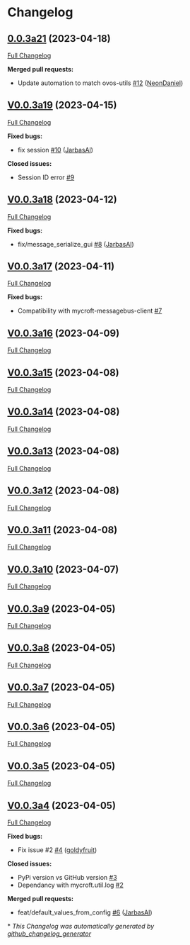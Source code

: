 # Changelog

## [0.0.3a21](https://github.com/OpenVoiceOS/ovos-bus-client/tree/0.0.3a21) (2023-04-18)

[Full Changelog](https://github.com/OpenVoiceOS/ovos-bus-client/compare/V0.0.3a19...0.0.3a21)

**Merged pull requests:**

- Update automation to match ovos-utils [\#12](https://github.com/OpenVoiceOS/ovos-bus-client/pull/12) ([NeonDaniel](https://github.com/NeonDaniel))

## [V0.0.3a19](https://github.com/OpenVoiceOS/ovos-bus-client/tree/V0.0.3a19) (2023-04-15)

[Full Changelog](https://github.com/OpenVoiceOS/ovos-bus-client/compare/V0.0.3a18...V0.0.3a19)

**Fixed bugs:**

- fix session [\#10](https://github.com/OpenVoiceOS/ovos-bus-client/pull/10) ([JarbasAl](https://github.com/JarbasAl))

**Closed issues:**

- Session ID error [\#9](https://github.com/OpenVoiceOS/ovos-bus-client/issues/9)

## [V0.0.3a18](https://github.com/OpenVoiceOS/ovos-bus-client/tree/V0.0.3a18) (2023-04-12)

[Full Changelog](https://github.com/OpenVoiceOS/ovos-bus-client/compare/V0.0.3a17...V0.0.3a18)

**Fixed bugs:**

- fix/message\_serialize\_gui [\#8](https://github.com/OpenVoiceOS/ovos-bus-client/pull/8) ([JarbasAl](https://github.com/JarbasAl))

## [V0.0.3a17](https://github.com/OpenVoiceOS/ovos-bus-client/tree/V0.0.3a17) (2023-04-11)

[Full Changelog](https://github.com/OpenVoiceOS/ovos-bus-client/compare/V0.0.3a16...V0.0.3a17)

**Fixed bugs:**

- Compatibility with mycroft-messagebus-client [\#7](https://github.com/OpenVoiceOS/ovos-bus-client/issues/7)

## [V0.0.3a16](https://github.com/OpenVoiceOS/ovos-bus-client/tree/V0.0.3a16) (2023-04-09)

[Full Changelog](https://github.com/OpenVoiceOS/ovos-bus-client/compare/V0.0.3a15...V0.0.3a16)

## [V0.0.3a15](https://github.com/OpenVoiceOS/ovos-bus-client/tree/V0.0.3a15) (2023-04-08)

[Full Changelog](https://github.com/OpenVoiceOS/ovos-bus-client/compare/V0.0.3a14...V0.0.3a15)

## [V0.0.3a14](https://github.com/OpenVoiceOS/ovos-bus-client/tree/V0.0.3a14) (2023-04-08)

[Full Changelog](https://github.com/OpenVoiceOS/ovos-bus-client/compare/V0.0.3a13...V0.0.3a14)

## [V0.0.3a13](https://github.com/OpenVoiceOS/ovos-bus-client/tree/V0.0.3a13) (2023-04-08)

[Full Changelog](https://github.com/OpenVoiceOS/ovos-bus-client/compare/V0.0.3a12...V0.0.3a13)

## [V0.0.3a12](https://github.com/OpenVoiceOS/ovos-bus-client/tree/V0.0.3a12) (2023-04-08)

[Full Changelog](https://github.com/OpenVoiceOS/ovos-bus-client/compare/V0.0.3a11...V0.0.3a12)

## [V0.0.3a11](https://github.com/OpenVoiceOS/ovos-bus-client/tree/V0.0.3a11) (2023-04-08)

[Full Changelog](https://github.com/OpenVoiceOS/ovos-bus-client/compare/V0.0.3a10...V0.0.3a11)

## [V0.0.3a10](https://github.com/OpenVoiceOS/ovos-bus-client/tree/V0.0.3a10) (2023-04-07)

[Full Changelog](https://github.com/OpenVoiceOS/ovos-bus-client/compare/V0.0.3a9...V0.0.3a10)

## [V0.0.3a9](https://github.com/OpenVoiceOS/ovos-bus-client/tree/V0.0.3a9) (2023-04-05)

[Full Changelog](https://github.com/OpenVoiceOS/ovos-bus-client/compare/V0.0.3a8...V0.0.3a9)

## [V0.0.3a8](https://github.com/OpenVoiceOS/ovos-bus-client/tree/V0.0.3a8) (2023-04-05)

[Full Changelog](https://github.com/OpenVoiceOS/ovos-bus-client/compare/V0.0.3a7...V0.0.3a8)

## [V0.0.3a7](https://github.com/OpenVoiceOS/ovos-bus-client/tree/V0.0.3a7) (2023-04-05)

[Full Changelog](https://github.com/OpenVoiceOS/ovos-bus-client/compare/V0.0.3a6...V0.0.3a7)

## [V0.0.3a6](https://github.com/OpenVoiceOS/ovos-bus-client/tree/V0.0.3a6) (2023-04-05)

[Full Changelog](https://github.com/OpenVoiceOS/ovos-bus-client/compare/V0.0.3a5...V0.0.3a6)

## [V0.0.3a5](https://github.com/OpenVoiceOS/ovos-bus-client/tree/V0.0.3a5) (2023-04-05)

[Full Changelog](https://github.com/OpenVoiceOS/ovos-bus-client/compare/V0.0.3a4...V0.0.3a5)

## [V0.0.3a4](https://github.com/OpenVoiceOS/ovos-bus-client/tree/V0.0.3a4) (2023-04-05)

[Full Changelog](https://github.com/OpenVoiceOS/ovos-bus-client/compare/240929a2eb70a305f6622070e6c953ec32986565...V0.0.3a4)

**Fixed bugs:**

- Fix issue \#2 [\#4](https://github.com/OpenVoiceOS/ovos-bus-client/pull/4) ([goldyfruit](https://github.com/goldyfruit))

**Closed issues:**

- PyPi version vs GitHub version [\#3](https://github.com/OpenVoiceOS/ovos-bus-client/issues/3)
- Dependancy with mycroft.util.log  [\#2](https://github.com/OpenVoiceOS/ovos-bus-client/issues/2)

**Merged pull requests:**

- feat/default\_values\_from\_config [\#6](https://github.com/OpenVoiceOS/ovos-bus-client/pull/6) ([JarbasAl](https://github.com/JarbasAl))



\* *This Changelog was automatically generated by [github_changelog_generator](https://github.com/github-changelog-generator/github-changelog-generator)*
